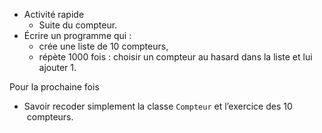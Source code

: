 * Activité rapide
  * Suite du compteur.
* Écrire un programme qui :
  * crée une liste de 10 compteurs,
  * répète 1000 fois : choisir un compteur au hasard dans la liste et
    lui ajouter 1.

Pour la prochaine fois

* Savoir recoder simplement la classe `Compteur` et l’exercice des 10
   compteurs.
